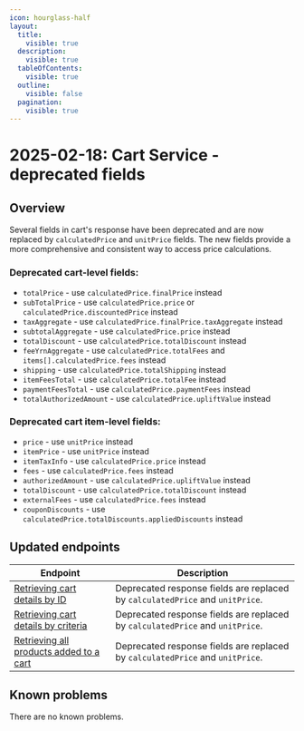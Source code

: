 ```yaml
---
icon: hourglass-half
layout:
  title:
    visible: true
  description:
    visible: true
  tableOfContents:
    visible: true
  outline:
    visible: false
  pagination:
    visible: true
---
```


# 2025-02-18: Cart Service - deprecated fields

## Overview

Several fields in cart's response have been deprecated and are now replaced by `calculatedPrice` and `unitPrice` fields. The new fields provide a more comprehensive and consistent way to access price calculations.

### Deprecated cart-level fields:
- `totalPrice` - use `calculatedPrice.finalPrice` instead
- `subTotalPrice` - use `calculatedPrice.price` or `calculatedPrice.discountedPrice` instead
- `taxAggregate` - use `calculatedPrice.finalPrice.taxAggregate` instead
- `subtotalAggregate` - use `calculatedPrice.price` instead
- `totalDiscount` - use `calculatedPrice.totalDiscount` instead
- `feeYrnAggregate` - use `calculatedPrice.totalFees` and `items[].calculatedPrice.fees` instead
- `shipping` - use `calculatedPrice.totalShipping` instead
- `itemFeesTotal` - use `calculatedPrice.totalFee` instead
- `paymentFeesTotal` - use `calculatedPrice.paymentFees` instead
- `totalAuthorizedAmount` - use `calculatedPrice.upliftValue` instead

### Deprecated cart item-level fields:
- `price` - use `unitPrice` instead
- `itemPrice` - use `unitPrice` instead
- `itemTaxInfo` - use `calculatedPrice.price` instead
- `fees` - use `calculatedPrice.fees` instead
- `authorizedAmount` - use `calculatedPrice.upliftValue` instead
- `totalDiscount` - use `calculatedPrice.totalDiscount` instead
- `externalFees` - use `calculatedPrice.fees` instead
- `couponDiscounts` - use `calculatedPrice.totalDiscounts.appliedDiscounts` instead

## Updated endpoints

| Endpoint                                                                                               | Description                                                              |
|--------------------------------------------------------------------------------------------------------|--------------------------------------------------------------------------|
| [Retrieving cart details by ID](https://developer.emporix.io/api-references/api-guides//checkout/cart/api-reference/carts#get-cart-tenant-carts-cartid)         | Deprecated response fields are replaced by `calculatedPrice` and `unitPrice`. |
| [Retrieving cart details by criteria](https://developer.emporix.io/api-references/api-guides//checkout/cart/api-reference/carts#get-cart-tenant-carts) | Deprecated response fields are replaced by `calculatedPrice` and `unitPrice`. |
| [Retrieving all products added to a cart](https://developer.emporix.io/api-references/api-guides//checkout/cart/api-reference/cart-items#get-cart-tenant-carts-cartid-items)           | Deprecated response fields are replaced by `calculatedPrice` and `unitPrice`. |

## Known problems

There are no known problems.